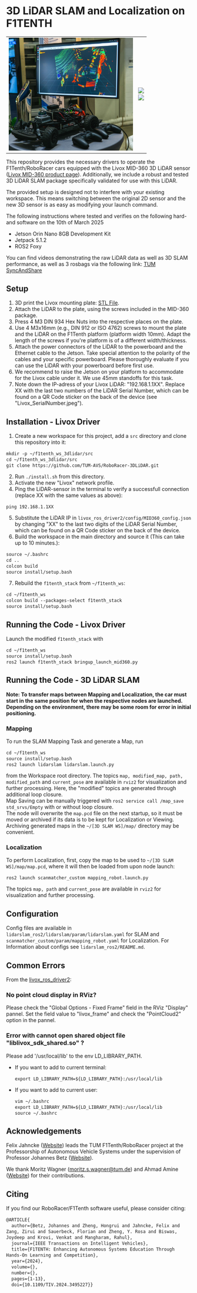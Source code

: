 # 3D LiDAR SLAM and Localization on F1TENTH

<p align="center">
  <table border="0" style="border-collapse: collapse;">
    <tr>
      <td style="border: none;"><img src="Livox_F1Tenth_Live.JPG" width="338"></td>
      <td align="center" style="border: none;">
        <img src="F1Tenth_3DLiDAR_Demo_Rennstrecke_GIF.gif" width="300"><br>
        <img src="F1Tenth_3DLiDAR_Demo_Empore_GIF.gif" width="300">
      </td>
    </tr>
  </table>
</p>


This repository provides the necessary drivers to operate the F1Tenth/RoboRacer cars equipped with the Livox MID-360 3D LiDAR sensor ([Livox MID-360 product page](https://www.livoxtech.com/de/mid-360)). Additionally, we include a robust and tested 3D LiDAR SLAM package specifically validated for use with this LiDAR.

The provided setup is designed not to interfere with your existing workspace. This means switching between the original 2D sensor and the new 3D sensor is as easy as modifying your launch command.

The following instructions where tested and verifies on the following hard- and software on the 10th of March 2025

- Jetson Orin Nano 8GB Development Kit
- Jetpack 5.1.2
- ROS2 Foxy

You can find videos demonstrating the raw LiDAR data as well as 3D SLAM performance, as well as 3 rosbags via the following link: [TUM SyncAndShare](https://syncandshare.lrz.de/getlink/fiCk878yuz8FvFnavZWunU/Livox_LiDAR)

## Setup
1. 3D print the Livox mounting plate: [STL File](https://github.com/TUM-AVS/F1TENTH-Auxiliaries/tree/main/F1TENTH%20-%20CAD%20Files/Livox%20MID-360%20Adapter%20Plate).
2. Attach the LiDAR to the plate, using the screws included in the MID-360 package.
3. Press 4 M3 DIN 934 Hex Nuts into the respective places on the plate.
4. Use 4 M3x16mm (e.g., DIN 912 or ISO 4762) screws to mount the plate and the LiDAR on the F1Tenth platform (platform width 10mm). Adapt the length of the screws if you're platform is of a different width/thickness.
5. Attach the power connectors of the LiDAR to the powerboard and the Ethernet cable to the Jetson. Take special attention to the polarity of the cables and your specific powerboard. Please thoroughly evaluate if you can use the LiDAR with your powerboard before first use.  
6. We recommend to raise the Jetson on your platform to accommodate for the Livox cable under it. We use 45mm standoffs for this task.
7. Note down the IP-adress of your Livox LiDAR: "192.168.1.1XX". Replace XX with the last two numbers of the LiDAR Serial Number, which can be found on a QR Code sticker on the back of the device (see "Livox_SerialNumber.jpeg").

## Installation - Livox Driver

1. Create a new workspace for this project, add a `src` directory and clone this repository into it:
```
mkdir -p ~/f1tenth_ws_3dlidar/src
cd ~/f1tenth_ws_3dlidar/src
git clone https://github.com/TUM-AVS/RoboRacer-3DLiDAR.git
```
2. Run `./install.sh` from this directory. 
3. Activate the new "Livox" network profile.
4. Ping the LiDAR-sensor in the terminal to verify a successfull connection (replace XX with the same values as above):
```
ping 192.168.1.1XX
```
5. Substitute the LiDAR IP in `livox_ros_driver2/config/MID360_config.json` by changing "XX" to the last two digits of the LiDAR Serial Number, which can be found on a QR Code sticker on the back of the device.
6. Build the workspace in the main directory and source it (This can take up to 10 minutes.):
```
source ~/.bashrc
cd ..
colcon build
source install/setup.bash
```
7. Rebuild the `f1tenth_stack` from `~/f1tenth_ws`:
```
cd ~/f1tenth_ws
colcon build --packages-select f1tenth_stack
source install/setup.bash
```

## Running the Code - Livox Driver
Launch the modified `f1tenth_stack` with
```
cd ~/f1tenth_ws
source install/setup.bash
ros2 launch f1tenth_stack bringup_launch_mid360.py
```

## Running the Code - 3D LiDAR SLAM
**Note: To transfer maps between Mapping and Localization, the car must start in the same position for when the respective nodes are launched. Depending on the environment, there may be some room for error in initial positioning.**
### Mapping
To run the SLAM Mapping Task and generate a Map, run
```
cd ~/f1tenth_ws
source install/setup.bash
ros2 launch lidarslam lidarslam.launch.py
```
from the Workspace root directory. The topics `map, modified_map, path, modified_path` and `current_pose` are available in `rviz2` for visualization and further processing. Here, the "modified" topics are generated through additional loop closure. \
Map Saving can be manually triggered with `ros2 service call /map_save std_srvs/Empty` with or without loop closure. \
The node will overwrite the `map.pcd` file on the next startup, so it must be moved or archived if its data is to be kept for Localization or Viewing. Archiving generated maps in the `~/[3D SLAM WS]/map/` directory may be convenient.

### Localization
To perform Localization, first, copy the map to be used to `~/[3D SLAM WS]/map/map.pcd`, where it will then be loaded from upon node launch:
```
ros2 launch scanmatcher_custom mapping_robot.launch.py 
```
The topics `map, path` and `current_pose` are available in `rviz2` for visualization and further processing.

## Configuration
Config files are available in `lidarslam_ros2/lidarslam/param/lidarslam.yaml` for SLAM and `scanmatcher_custom/param/mapping_robot.yaml` for Localization. For Information about configs see `lidarslam_ros2/README.md`.

## Common Errors
From the [livox_ros_driver2](https://github.com/Livox-SDK/livox_ros_driver2/tree/master):
### No point cloud display in RViz?

Please check the "Global Options - Fixed Frame" field in the RViz "Display" pannel. Set the field value to "livox_frame" and check the "PointCloud2" option in the pannel.

### Error with cannot open shared object file "liblivox_sdk_shared.so" ?

Please add '/usr/local/lib' to the env LD_LIBRARY_PATH.

* If you want to add to current terminal:

  ```shell
  export LD_LIBRARY_PATH=${LD_LIBRARY_PATH}:/usr/local/lib
  ```

* If you want to add to current user:

  ```shell
  vim ~/.bashrc
  export LD_LIBRARY_PATH=${LD_LIBRARY_PATH}:/usr/local/lib
  source ~/.bashrc
  ```

## Acknowledgements

Felix Jahncke ([Website](https://www.mos.ed.tum.de/en/avs/team/felix-jahncke/)) leads the TUM F1Tenth/RoboRacer project at the Professorship of Autonomous Vehicle Systems under the supervision of Professor Johannes Betz ([Website](https://www.mos.ed.tum.de/en/avs/team/prof-dr-ing-johannes-betz/)).

We thank Moritz Wagner ([moritz.s.wagner@tum.de](mailto:moritz.s.wagner@tum.de)) and Ahmad Amine ([Website](https://ahmadamine998.github.io/)) for their contributions.

## Citing

If you find our RoboRacer/F1Tenth software useful, please consider citing:
```
@ARTICLE{
  author={Betz, Johannes and Zheng, Hongrui and Jahncke, Felix and Zang, Zirui and Sauerbeck, Florian and Zheng, Y. Rosa and Biswas, Joydeep and Krovi, Venkat and Mangharam, Rahul},
  journal={IEEE Transactions on Intelligent Vehicles}, 
  title={F1TENTH: Enhancing Autonomous Systems Education Through Hands-On Learning and Competition}, 
  year={2024},
  volume={},
  number={},
  pages={1-13},
  doi={10.1109/TIV.2024.3495227}}
```
